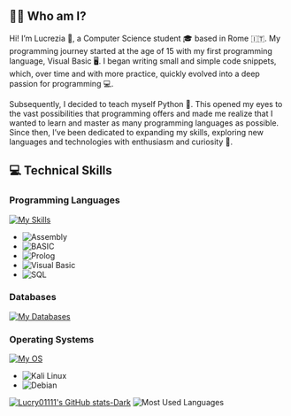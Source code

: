   ## 👩‍💻 Who am I?

Hi! I’m Lucrezia 👋, a Computer Science student 🎓 based in Rome 🇮🇹. 
My programming journey started at the age of 15 with my first programming language, Visual Basic 🖥️. 
I began writing small and simple code snippets, which, over time and with more practice, quickly evolved into a deep passion for programming 💻.

Subsequently, I decided to teach myself Python 🐍. This opened my eyes to the vast possibilities that programming offers and made me realize that I wanted to learn and master as many programming languages as possible. Since then, I’ve been dedicated to expanding my skills, exploring new languages and technologies with enthusiasm and curiosity 🚀.


  ## 💻 Technical Skills


### Programming Languages
[![My Skills](https://skillicons.dev/icons?i=python,java,c,bash,js)](https://skillicons.dev)
- ![Assembly](https://img.shields.io/badge/Assembly-525252?style=flat&logo=assembler&logoColor=white)
- ![BASIC](https://img.shields.io/badge/BASIC-01579B?style=flat&logoColor=white) 
- ![Prolog](https://img.shields.io/badge/Prolog-326CE5?style=flat&logoColor=white)
- ![Visual Basic](https://img.shields.io/badge/Visual%20Basic-5C2D91?style=flat&logo=visual-studio&logoColor=white)
- ![SQL](https://img.shields.io/badge/SQL-4479A1?style=flat&logo=sql&logoColor=white)

### Databases
[![My Databases](https://skillicons.dev/icons?i=mongodb,mysql)](https://skillicons.dev)

### Operating Systems
[![My OS](https://skillicons.dev/icons?i=windows,linux)](https://skillicons.dev)
  - ![Kali Linux](https://img.shields.io/badge/Kali%20Linux-557C94?style=flat&logo=kalilinux&logoColor=white) 
  - ![Debian](https://img.shields.io/badge/Debian-A81D33?style=flat&logo=debian&logoColor=white)  



[![Lucry01111's GitHub stats-Dark](https://github-readme-stats.vercel.app/api?username=lucry01111&show_icons=true&theme=dark#gh-dark-mode-only)](https://github.com/lucry01111/github-readme-stats#gh-dark-mode-only)
![Most Used Languages](https://github-readme-stats.vercel.app/api/top-langs/?username=lucry01111&layout=compact&langs_count=8&theme=dark#gh-dark-mode-only)

